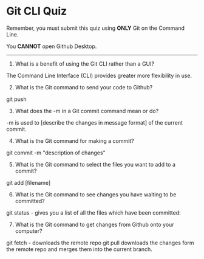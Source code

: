 # Git CLI Quiz

Remember, you must submit this quiz using **ONLY** Git on the Command Line.

You **CANNOT** open Github Desktop.

---

1. What is a benefit of using the Git CLI rather than a GUI?

<!-- Write your answer here -->

The Command Line Interface (CLI) provides greater more flexibility in use.

2. What is the Git command to send your code to Github?

<!-- Write your answer here -->

git push

3. What does the -m in a Git commit command mean or do?

<!-- Write your answer here -->

-m is used to [describe the changes in message format] of the current commit.

4. What is the Git command for making a commit?

<!-- Write your answer here -->

git commit -m "description of changes"

5. What is the Git command to select the files you want to add to a commit?

<!-- Write your answer here -->

git add [filename]

6. What is the Git command to see changes you have waiting to be committed?

<!-- Write your answer here -->

git status - gives you a list of all the files which have been committed:

7. What is the Git command to get changes from Github onto your computer?

<!-- Write your answer here -->

git fetch - downloads the remote repo
git pull downloads the changes form the remote repo and merges them into the current branch.
